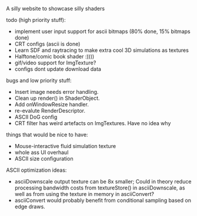 A silly website to showcase silly shaders

todo (high priority stuff):
- implement user input support for ascii bitmaps (80% done, 15% bitmaps done)
- CRT configs (ascii is done)
- Learn SDF and raytracing to make extra cool 3D simulations as textures
- Halftone/comic book shader :))))
- gif/video support for ImgTexture?
- configs dont update download data

bugs and low priority stuff:
- Insert image needs error handling.
- Clean up render() in ShaderObject.
- Add onWindowResize handler.
- re-evalute RenderDescriptor.
- ASCII DoG config
- CRT filter has weird artefacts on ImgTextures. Have no idea why

things that would be nice to have:
- Mouse-interactive fluid simulation texture
- whole ass UI overhaul
- ASCII size configuration


ASCII optimization ideas:
- asciiDownscale output texture can be 8x smaller; Could in theory reduce processing bandwidth costs from textureStore() in asciiDownscale, as well as from using the texture in memory in asciiConvert?
- asciiConvert would probably benefit from conditional sampling based on edge draws.
